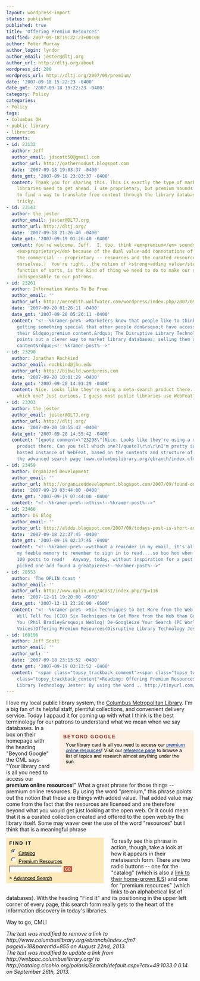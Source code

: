 ```yaml
---
layout: wordpress-import
status: published
published: true
title: 'Offering Premium Resources'
modified: 2007-09-18T19:22:23+00:00
author: Peter Murray
author_login: lyrdor
author_email: jester@dltj.org
author_url: http://dltj.org/about
wordpress_id: 280
wordpress_url: http://dltj.org/2007/09/premium/
date: '2007-09-18 15:22:23 -0400'
date_gmt: '2007-09-18 19:22:23 -0400'
category: Policy
categories:
- Policy
tags:
- Columbus OH
- public library
- libraries
comments:
- id: 23132
  author: Jeff
  author_email: jdscott50@gmail.com
  author_url: http://gathernodust.blogspot.com
  date: '2007-09-18 19:03:37 -0400'
  date_gmt: '2007-09-18 23:03:37 -0400'
  content: Thank you for sharing this. This is exactly the type of marketing strategy
    libraries need to get ahead. I use proprietary, but premium sounds better. Trying
    to find a way to translate free content through the library databases is very
    tricky.
- id: 23143
  author: the jester
  author_email: jester@DLTJ.org
  author_url: http://dltj.org/
  date: '2007-09-18 21:26:40 -0400'
  date_gmt: '2007-09-19 01:26:40 -0400'
  content: You're welcome, Jeff.  I, too, think <em>premium</em> sounds better than
    <em>proprietary</em> because of the dual value-add connotations of <em>premium</em>.  (Both
    the commercial -- proprietary -- resources and the curated resources we create
    ourselves.)  You're right...the notion of <strong>adding value</strong>, a marketing
    function of sorts, is the kind of thing we need to do to make our services seem
    indispensable to our patrons.
- id: 23261
  author: Information Wants To Be Free
  author_email: ''
  author_url: http://meredith.wolfwater.com/wordpress/index.php/2007/09/19/great-stuff-before-the-great-trip/
  date: '2007-09-20 01:26:11 -0400'
  date_gmt: '2007-09-20 05:26:11 -0400'
  content: "<!--%kramer-pre%-->Marketers know that people like to think they&rsquo;re
    getting something special that other people don&rsquo;t have access to. They like
    their &ldquo;premium content.&rdquo; The Disruptive Library Technology Jester
    points out a clever way to market library databases; selling them as &ldquo;premium
    content&rdquo;<!--%kramer-post%-->"
- id: 23298
  author: Jonathan Rochkind
  author_email: rochkind@jhu.edu
  author_url: http://bibwild.wordpress.com
  date: '2007-09-20 10:01:29 -0400'
  date_gmt: '2007-09-20 14:01:29 -0400'
  content: Nice. Looks like they're using a meta-search product there. Can you tell
    which one? Just curious. I guess most public libraries use WebFeat?
- id: 23303
  author: the jester
  author_email: jester@DLTJ.org
  author_url: http://dltj.org/
  date: '2007-09-20 10:55:42 -0400'
  date_gmt: '2007-09-20 14:55:42 -0400'
  content: "[quote comment=\"23298\"]Nice. Looks like they're using a meta-search
    product there. Can you tell which one?[/quote]\r\n\r\nI'm pretty sure it is a
    hosted instance of WebFeat, based on the contents and structure of the URL of
    the advanced search page (www.columbuslibrary.org/ebranch/index.cfm?pageid=177&#038;url=http://wfxsearch.webfeat.org/wfsearch/search?cid=10383&#038;t=qs\")."
- id: 23459
  author: Organized Development
  author_email: ''
  author_url: http://organizeddevelopment.blogspot.com/2007/09/found-on-net.html
  date: '2007-09-19 03:44:00 -0400'
  date_gmt: '2007-09-19 07:44:00 -0400'
  content: "<!--%kramer-pre%-->this<!--%kramer-post%-->"
- id: 23460
  author: DS Blog
  author_email: ''
  author_url: http://aldds.blogspot.com/2007/09/todays-post-is-short-and-sweet.html
  date: '2007-09-18 22:37:45 -0400'
  date_gmt: '2007-09-19 02:37:45 -0400'
  content: "<!--%kramer-pre%-->without a reminder in my email, it's all up to me and
    my feeble memory to remember to sign in to read....so boo hoo when i've got over
    100 posts to read!   Anyway, today, without inspiration for a post I randomly
    picked one and found a greatpiece<!--%kramer-post%-->"
- id: 28553
  author: 'The OPLIN 4cast '
  author_email: ''
  author_url: http://www.oplin.org/4cast/index.php/?p=116
  date: '2007-12-11 19:20:00 -0500'
  date_gmt: '2007-12-11 23:20:00 -0500'
  content: "<!--%kramer-pre%-->Six Techniques to Get More from the Web than Google
    Will Tell You (CIO) Six Techniques to Get More from the Web than Google Will Tell
    You (Phil Bradley&rsquo;s Weblog) De-Googleize Your Search (PC World: Community
    Voices)Offering Premium Resources(Disruptive Library Technology Jester)<!--%kramer-post%-->"
- id: 160196
  author: Jeff Scott
  author_email: ''
  author_url: ''
  date: '2007-09-18 23:13:52 -0400'
  date_gmt: '2007-09-19 03:13:52 -0400'
  content: '<span class="topsy_trackback_comment"><span class="topsy_twitter_username"><span
    class="topsy_trackback_content">Reading: Offering Premium Resources in Disruptive
    Library Technology Jester: By using the word .. http://tinyurl.com/yw6e9w</span></span>'
---
```

<p>I love my local public library system, the <a href="http://www.columbuslibrary.org/" title="Columbus Metropolitan Library Homepage">Columbus Metropolitan Library</a>.  I'm a big fan of its helpful staff, plentiful collections, and convenient delivery service.  Today I appaud it for coming up with what I think is the best terminology for our patrons to understand what we mean when we say databases.  <img src="/assets/images/2007/09/BeyondGoogle.png" alt="CML&#039;s &#039;Beyond Google&#039; Box" width="362" height="108" border="0" style="float:right; padding: 15px 0 15px 20px;" />  In a box on their homepage with the heading "Beyond Google" the CML says "Your library card is all you need to access our <strong>premium online resources</strong>!"  What a great phrase for those things  -- premium online resources.  By using the word "premium," this phrase points out the notion that these are things with added value.  That added value may come from the fact that the resources are licensed and are therefore beyond what you would get just looking at the open web.  Or it could mean that it is a curated collection created and offered to the open web by the library itself.  Some may waver over the use of the word "resources" but I think that is a meaningful phrase<br clear="all" /></p>
<p><img src="/assets/images/2007/09/findItBox.png" alt="CML&#039;s metasearch form" title="CML&#039;s metasearch form" width="262" height="122" border="0" style="float:left; padding: 0 20px 15px 0;" /> To really see this phrase in action, though, take a look at how it appears in their metasearch form.  There are two radio buttons -- one for the "catalog" (which is also a <a href="http://catalog.clcohio.org/polaris/Search/default.aspx?ctx=49.1033.0.0.14" title="Columbus Metropolitan Library&#039;s public catalog">link to their home-grown ILS</a>) and one for "premium resources" (which links to an <span class="removed_link" title="http://www.columbuslibrary.org/ebranch/index.cfm?pageid=18&amp;parentid=855">alphabetical list of databases</span>).  With the heading "Find It" and its positioning in the upper left corner of every page, this search form really gets to the heart of the information discovery in today's libraries.</p>
<p>Way to go, CML!<br clear="all" /></p>
<p style="padding:0;margin:0;font-style:italic;" class="removed_link">The text was modified to remove a link to http://www.columbuslibrary.org/ebranch/index.cfm?pageid=18&parentid=855 on August 22nd, 2013.</p>
<p style="padding:0;margin:0;font-style:italic;">The text was modified to update a link from http://webpac.columbuslibrary.org/ to http://catalog.clcohio.org/polaris/Search/default.aspx?ctx=49.1033.0.0.14 on September 26th, 2013.</p>
